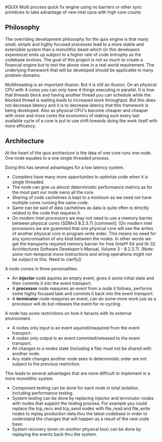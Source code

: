 #QUIX
Multi process quick fix engine using no barriers or other sync primitives to take advantage of new intel cpus with high core counts 

## Philosophy
The overriding development philosophy for the quix engine is that many small, simple and highly focused processes lead to a more stable and extensible system than a monolithic beast which (in this developers experence) ends up subject to a higher rate of code entrophy as the codebase evolves.  The goal of this project is not so much to create a financial engine but to test the above view in a real world requirement.  The underlying framework that will be developed should be applicable in many problem domains.

Multihreading is an important illusion.  But it is still an illusion.  On an physical CPU with 4 cores you can only have 4 things executing in parallel.  It is true that threads block and having another thread you can schedule while the blocked thread is waiting leads to increased work throughput.  But this does not decrease latency and it is to decrease latency that this framework is being developed.  Also as physical CPU's become cheaper and cheaper with more and more cores the economics of making sure every last available cycle of a core is put to use shift towards doing the work itself with more efficency. 

## Architecture
At the heart of the quix archiecture is the idea of one core runs one node. One node equates to a one single threaded process.  

Doing this has several advantages for a low latency system. 

* Compilers have many more opportunites to optimize code when it is single threaded. 
* The node can give us almost deterministic performance metrics as for the most part our node owns all the core. 
* Sharing of code cachelines is kept to a minimum as we need not have multiple cores running the same code. 
* Same can be said of data cachelines as data is quite often is directly related to the code that requires it. 
* On modern Intel processors we may not need to use a memory barrier between physical cores (SDMv3 8.2.3.7)
[comment]: (On modern intel processors we are guarented that one physical core will see the writes of another physical core in program write order.  This means no need for any syncronisation of any kind between the nodes.  In other words we get the transports required memory barrier for free (Intel® 64 and IA-32 Architectures Software Developer’s Manual, Volume 3 - 8.2.3.7). [Note: some non-temporal move instructions and string operations might not be subject to this.  Need to clarify])

A node comes in three personalities. 

* An **injector** node aquires an empty event, gives it some initial state and then commits it into the event transport. 
* A **processor** node reaquires an event from a node it follows, performs some highly focused task and commits it back into the event transport.
* A **terminator** node reaquires an event, can do some more work just as a processor will do but releases the event for re-cycling. 
 
A node has some restrictions on how it iteracts with its external environment. 

* A nodes only input is an event aquired/reaquired from the event transport. 
* A nodes only output is an event commited/released to the event transport. 
* All changes to a nodes state (including a file) must not be shared with another node. 
* Any state changes another node sees in deterministic order are not subject to the previous restriction. 
 
This leads to several advantages that are more difficult to implement in a more monolithic system

* Component testing can be done for each node in total isolation.  Including performance testing.
* System testing can be done by replacing injector and terminator nodes with nodes that support the testing process.  For example you could replace the tcp_recv and tcp_send nodes with file_read and file_write nodes to replay production data thru the latest codebase in order to understand the changes that will happen as a result of the new code base.
* System recovery (even on another physical box) can be done by replaying the events back thru the system.

